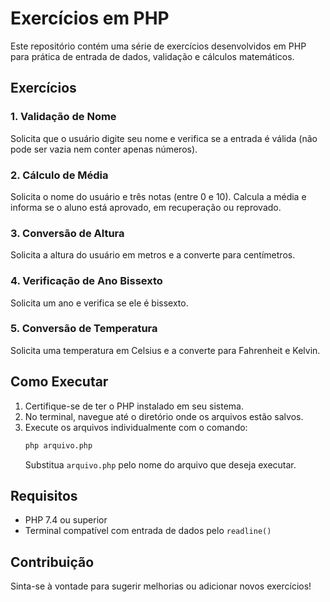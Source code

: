 # Exercícios em PHP

Este repositório contém uma série de exercícios desenvolvidos em PHP para prática de entrada de dados, validação e cálculos matemáticos.

## Exercícios

### 1. Validação de Nome
Solicita que o usuário digite seu nome e verifica se a entrada é válida (não pode ser vazia nem conter apenas números).

### 2. Cálculo de Média
Solicita o nome do usuário e três notas (entre 0 e 10). Calcula a média e informa se o aluno está aprovado, em recuperação ou reprovado.

### 3. Conversão de Altura
Solicita a altura do usuário em metros e a converte para centímetros.

### 4. Verificação de Ano Bissexto
Solicita um ano e verifica se ele é bissexto.

### 5. Conversão de Temperatura
Solicita uma temperatura em Celsius e a converte para Fahrenheit e Kelvin.

## Como Executar

1. Certifique-se de ter o PHP instalado em seu sistema.
2. No terminal, navegue até o diretório onde os arquivos estão salvos.
3. Execute os arquivos individualmente com o comando:
   ```sh
   php arquivo.php
   ```
   Substitua `arquivo.php` pelo nome do arquivo que deseja executar.

## Requisitos
- PHP 7.4 ou superior
- Terminal compatível com entrada de dados pelo `readline()`

## Contribuição
Sinta-se à vontade para sugerir melhorias ou adicionar novos exercícios! 

